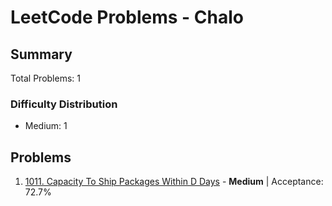 # LeetCode Problems - Chalo

## Summary
Total Problems: 1

### Difficulty Distribution

- Medium: 1

## Problems

1. [1011. Capacity To Ship Packages Within D Days](https://leetcode.com/problems/capacity-to-ship-packages-within-d-days/) - **Medium** | Acceptance: 72.7%